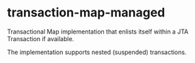 # transaction-map-managed

Transactional Map implementation that enlists itself within a JTA Transaction if available.

The implementation supports nested (suspended) transactions.
